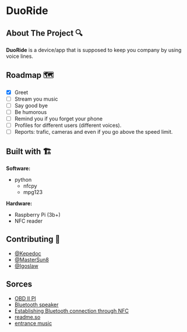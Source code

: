 # DuoRide

## About The Project 🔍

**DuoRide** is a device/app that is supposed to keep you company by using voice lines. 

## **Roadmap** 🗺️
- [x] Greet
- [ ] Stream you music
- [ ] Say good bye
- [ ] Be humorous 
- [ ] Remind you if you forget your phone
- [ ] Profiles for different users (different voices).
- [ ] Reports: trafic, cameras and even if you go above the speed limit.

## Built with 🏗️
**Software:** 
- python
  - nfcpy
  - mpg123

**Hardware:** 
* Raspberry Pi (3b+)
* NFC reader

## Contributing 👥

- [@Kepedoc](https://github.com/Kepedoc)
- [@MasterSun8](https://github.com/MasterSun8)
- [@Igoslaw](https://github.com/Igoslaw)

## Sorces
- [OBD II PI](https://www.instructables.com/OBD-Pi/)
- [Bluetooth speaker](https://www.instructables.com/Raspberry-Pi-Bluetooth-Speaker/)
- [Establishing Bluetooth connection through NFC](https://scribles.net/setting-up-bluetooth-oob-pairing-with-nfc-on-raspberry-pi/)
- [readme.so](https://readme.so/editor)
- [entrance music](https://www.raspberrypi.com/news/how-to-play-entrance-music-on-your-raspberry-pi/)
